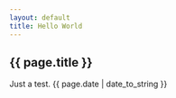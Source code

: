 ```yaml
---
layout: default
title: Hello World
---
```

## {{ page.title }}
Just a test.
{{ page.date | date_to_string }}